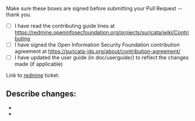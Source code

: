 Make sure these boxes are signed before submitting your Pull Request -- thank you.

- [ ] I have read the contributing guide lines at https://redmine.openinfosecfoundation.org/projects/suricata/wiki/Contributing
- [ ] I have signed the Open Information Security Foundation contribution agreement at https://suricata-ids.org/about/contribution-agreement/
- [ ] I have updated the user guide (in doc/userguide/) to reflect the changes made (if applicable)

Link to [redmine](https://redmine.openinfosecfoundation.org/projects/suricata/issues) ticket:

Describe changes:
-
-
-
